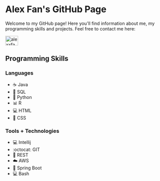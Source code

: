 # Alex Fan's GitHub Page

Welcome to my GitHub page! Here you'll find information about me, my programming skills and projects. Feel free to contact me here:

<p align="left">
<a href="https://linkedin.com/in/alexxfan" target="blank"><img align="center" src="https://raw.githubusercontent.com/rahuldkjain/github-profile-readme-generator/master/src/images/icons/Social/linked-in-alt.svg" alt="alexxfan" height="30" width="40" /></a>
</p>

## Programming Skills
### Languages
- :coffee: Java
- :floppy_disk: SQL
- :snake: Python
- :bar_chart: R
- :computer: HTML
- :art: CSS

### Tools + Technologies
- :computer: Intellij
- :octocat: GIT
- :satellite: REST
- :cloud: AWS
- :rocket: Spring Boot
- :computer: Bash
